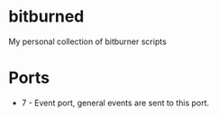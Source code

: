 # bitburned
My personal collection of bitburner scripts



# Ports
* 7 - Event port, general events are sent to this port.